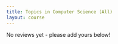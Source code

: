 ```yaml
---
title: Topics in Computer Science (All)
layout: course
---
```


No reviews yet - please add yours below!



